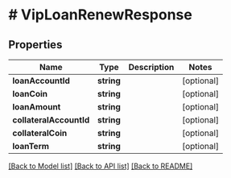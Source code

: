 # # VipLoanRenewResponse

## Properties

Name | Type | Description | Notes
------------ | ------------- | ------------- | -------------
**loanAccountId** | **string** |  | [optional]
**loanCoin** | **string** |  | [optional]
**loanAmount** | **string** |  | [optional]
**collateralAccountId** | **string** |  | [optional]
**collateralCoin** | **string** |  | [optional]
**loanTerm** | **string** |  | [optional]

[[Back to Model list]](../../README.md#models) [[Back to API list]](../../README.md#endpoints) [[Back to README]](../../README.md)
